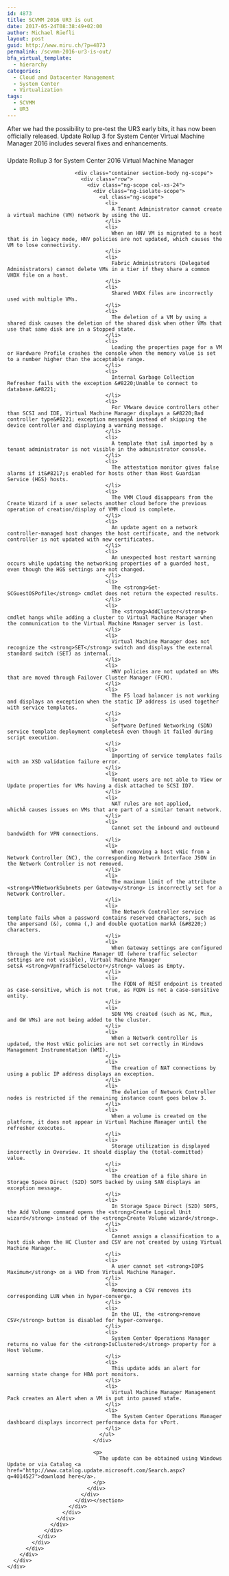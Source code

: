 ```yaml
---
id: 4873
title: SCVMM 2016 UR3 is out
date: 2017-05-24T08:38:49+02:00
author: Michael Rüefli
layout: post
guid: http://www.miru.ch/?p=4873
permalink: /scvmm-2016-ur3-is-out/
bfa_virtual_template:
  - hierarchy
categories:
  - Cloud and Datacenter Management
  - System Center
  - Virtualization
tags:
  - SCVMM
  - UR3
---
```

After we had the possibility to pre-test the UR3 early bits, it has now been officially released. Update Rollup 3 for System Center Virtual Machine Manager 2016 includes several fixes and enhancements.

### <!-- ngIf: noIndex -->

<!-- ngRepeat: metaTag in metaTags -->

<!-- end ngRepeat: metaTag in metaTags -->

<!-- end ngRepeat: metaTag in metaTags -->

<!-- end ngRepeat: metaTag in metaTags -->

<!-- end ngRepeat: metaTag in metaTags -->

<!-- end ngRepeat: metaTag in metaTags -->

<!-- end ngRepeat: metaTag in metaTags -->

<!-- end ngRepeat: metaTag in metaTags -->

<!-- end ngRepeat: metaTag in metaTags -->

<!-- end ngRepeat: metaTag in metaTags -->

<!-- end ngRepeat: metaTag in metaTags -->Update Rollup 3 for System Center 2016 Virtual Machine Manager 

<!-- ngRepeat: lang in languages -->

<!-- end ngRepeat: lang in languages -->

<!-- end ngRepeat: lang in languages -->

<!-- end ngRepeat: lang in languages -->

<!-- end ngRepeat: lang in languages -->

<!-- end ngRepeat: lang in languages -->

<!-- end ngRepeat: lang in languages -->

<!-- end ngRepeat: lang in languages -->

<!-- end ngRepeat: lang in languages -->

<!-- end ngRepeat: lang in languages -->

<!-- end ngRepeat: lang in languages -->

<!-- end ngRepeat: lang in languages -->

<!-- end ngRepeat: lang in languages -->

<!-- end ngRepeat: lang in languages -->

<!-- end ngRepeat: lang in languages -->

<!-- end ngRepeat: lang in languages -->

<!-- end ngRepeat: lang in languages -->

<!-- end ngRepeat: lang in languages -->

<!-- end ngRepeat: lang in languages -->

<!-- end ngRepeat: lang in languages -->

<!-- end ngRepeat: lang in languages -->

<!-- end ngRepeat: lang in languages -->

<!-- end ngRepeat: lang in languages -->

<!-- end ngRepeat: lang in languages -->

<!-- end ngRepeat: lang in languages -->

<!-- end ngRepeat: lang in languages -->

<!-- end ngRepeat: lang in languages -->

<!-- end ngRepeat: lang in languages -->

<!-- end ngRepeat: lang in languages -->

<!-- end ngRepeat: lang in languages -->

<!-- end ngRepeat: lang in languages -->

<!-- end ngRepeat: lang in languages -->

<!-- end ngRepeat: lang in languages -->

<!-- end ngRepeat: lang in languages -->

<!-- end ngRepeat: lang in languages -->

<!-- end ngRepeat: lang in languages -->

<!-- end ngRepeat: lang in languages -->

<!-- end ngRepeat: lang in languages -->

<!-- end ngRepeat: lang in languages -->

<!-- end ngRepeat: lang in languages -->

<!-- end ngRepeat: lang in languages -->

<!-- end ngRepeat: lang in languages -->

<!-- end ngRepeat: lang in languages -->

<!-- end ngRepeat: lang in languages -->

<!-- end ngRepeat: lang in languages -->

<!-- end ngRepeat: lang in languages -->

<!-- end ngRepeat: lang in languages -->

<!-- end ngRepeat: lang in languages -->

<!-- end ngRepeat: lang in languages -->

<!-- end ngRepeat: lang in languages -->

<!-- end ngRepeat: lang in languages -->

<!-- end ngRepeat: lang in languages -->

<!-- end ngRepeat: lang in languages -->

<!-- end ngRepeat: lang in languages -->

<!-- end ngRepeat: lang in languages -->

<!-- end ngRepeat: lang in languages -->

<!-- end ngRepeat: lang in languages -->

<!-- end ngRepeat: lang in languages -->

<!-- end ngRepeat: lang in languages -->

<!-- end ngRepeat: lang in languages -->

<!-- end ngRepeat: lang in languages -->

<!-- end ngRepeat: lang in languages -->

<!-- end ngRepeat: lang in languages -->

<!-- end ngRepeat: lang in languages -->

<!-- end ngRepeat: lang in languages -->

<!-- end ngRepeat: lang in languages -->

<!-- end ngRepeat: lang in languages -->

<!-- end ngRepeat: lang in languages -->

<!-- end ngRepeat: lang in languages -->

<!-- end ngRepeat: lang in languages -->

<!-- end ngRepeat: lang in languages -->

<!-- end ngRepeat: lang in languages -->

<!-- end ngRepeat: lang in languages -->

<!-- end ngRepeat: lang in languages -->

<!-- end ngRepeat: lang in languages -->

<!-- end ngRepeat: lang in languages -->

<!-- end ngRepeat: lang in languages -->

<!-- end ngRepeat: lang in languages -->

<!-- end ngRepeat: lang in languages -->

<!-- end ngRepeat: lang in languages -->

<!-- end ngRepeat: lang in languages -->

<!-- end ngRepeat: lang in languages -->

<!-- end ngRepeat: lang in languages -->

<!-- end ngRepeat: lang in languages -->

<!-- [if lt IE 9]>
 	<link href="/bundles/ie8?v=NaqsDACovXQRo_hqR6iUPF_YiAg2YvoiDDL6mXfyslM1" rel="stylesheet"/>

< ![endif]-->

<!-- assembly version 1.0.17139.1, built on 5/19/2017 4:13:57 PM -->

<div class="container">
  <div class="row">
    <div class="col-xs-24">
      <div class="ng-scope">
        <div class="ng-scope">
          <div class="ng-scope">
            <div class="content-article spacer-32-top col-lg-16 col-lg-offset-4 col-md-20 col-md-offset-2 ng-scope">
              <div class="ng-isolate-scope">
                <div class="content-article">
                  <div class="ng-scope">
                    <div class="ng-scope ng-isolate-scope">
                      <div class="ng-scope">
                        <div class="ng-isolate-scope">
                          <section class="section ng-scope"> 
                          
                          <div class="container section-body ng-scope">
                            <div class="row">
                              <div class="ng-scope col-xs-24">
                                <div class="ng-isolate-scope">
                                  <ul class="ng-scope">
                                    <li>
                                      A Tenant Administrator cannot create a virtual machine (VM) network by using the UI.
                                    </li>
                                    <li>
                                      When an HNV VM is migrated to a host that is in legacy mode, HNV policies are not updated, which causes the VM to lose connectivity.
                                    </li>
                                    <li>
                                      Fabric Administrators (Delegated Administrators) cannot delete VMs in a tier if they share a common VHDX file on a host.
                                    </li>
                                    <li>
                                      Shared VHDX files are incorrectly used with multiple VMs.
                                    </li>
                                    <li>
                                      The deletion of a VM by using a shared disk causes the deletion of the shared disk when other VMs that use that same disk are in a Stopped state.
                                    </li>
                                    <li>
                                      Loading the properties page for a VM or Hardware Profile crashes the console when the memory value is set to a number higher than the acceptable range.
                                    </li>
                                    <li>
                                      Internal Garbage Collection Refresher fails with the exception &#8220;Unable to connect to database.&#8221;
                                    </li>
                                    <li>
                                      For VMware device controllers other than SCSI and IDE, Virtual Machine Manager displays a &#8220;Bad controller type&#8221; exception messageÂ instead of skipping the device controller and displaying a warning message.
                                    </li>
                                    <li>
                                      A template that isÂ imported by a tenant administrator is not visible in the administrator console.
                                    </li>
                                    <li>
                                      The attestation monitor gives false alarms if it&#8217;s enabled for hosts other than Host Guardian Service (HGS) hosts.
                                    </li>
                                    <li>
                                      The VMM Cloud disappears from the Create Wizard if a user selects another cloud before the previous operation of creation/display of VMM cloud is complete.
                                    </li>
                                    <li>
                                      An update agent on a network controller-managed host changes the host certificate, and the network controller is not updated with new certificates.
                                    </li>
                                    <li>
                                      An unexpected host restart warning occurs while updating the networking properties of a guarded host, even though the HGS settings are not changed.
                                    </li>
                                    <li>
                                      The <strong>Get-SCGuestOSPofile</strong> cmdlet does not return the expected results.
                                    </li>
                                    <li>
                                      The <strong>AddCluster</strong> cmdlet hangs while adding a cluster to Virtual Machine Manager when the communication to the Virtual Machine Manager server is lost.
                                    </li>
                                    <li>
                                      Virtual Machine Manager does not recognize the <strong>SET</strong> switch and displays the external standard switch (SET) as internal.
                                    </li>
                                    <li>
                                      HNV policies are not updated on VMs that are moved through Failover Cluster Manager (FCM).
                                    </li>
                                    <li>
                                      The F5 load balancer is not working and displays an exception when the static IP address is used together with service templates.
                                    </li>
                                    <li>
                                      Software Defined Networking (SDN) service template deployment completesÂ even though it failed during script execution.
                                    </li>
                                    <li>
                                      Importing of service templates fails with an XSD validation failure error.
                                    </li>
                                    <li>
                                      Tenant users are not able to View or Update properties for VMs having a disk attached to SCSI ID7.
                                    </li>
                                    <li>
                                      NAT rules are not applied, whichÂ causes issues on VMs that are part of a similar tenant network.
                                    </li>
                                    <li>
                                      Cannot set the inbound and outbound bandwidth for VPN connections.
                                    </li>
                                    <li>
                                      When removing a host vNic from a Network Controller (NC), the corresponding Network Interface JSON in the Network Controller is not removed.
                                    </li>
                                    <li>
                                      The maximum limit of the attribute <strong>VMNetworkSubnets per Gateway</strong> is incorrectly set for a Network Controller.
                                    </li>
                                    <li>
                                      The Network Controller service template fails when a password contains reserved characters, such as the ampersand (&), comma (,) and double quotation markÂ (&#8220;) characters.
                                    </li>
                                    <li>
                                      When Gateway settings are configured through the Virtual Machine Manager UI (where traffic selector settings are not visible), Virtual Machine Manager setsÂ <strong>VpnTrafficSelector</strong> values as Empty.
                                    </li>
                                    <li>
                                      The FQDN of REST endpoint is treated as case-sensitive, which is not true, as FQDN is not a case-sensitive entity.
                                    </li>
                                    <li>
                                      SDN VMs created (such as NC, Mux, and GW VMs) are not being added to the cluster.
                                    </li>
                                    <li>
                                      When a Network controller is updated, the Host vNic policies are not set correctly in Windows Management Instrumentation (WMI).
                                    </li>
                                    <li>
                                      The creation of NAT connections by using a public IP address displays an exception.
                                    </li>
                                    <li>
                                      The deletion of Network Controller nodes is restricted if the remaining instance count goes below 3.
                                    </li>
                                    <li>
                                      When a volume is created on the platform, it does not appear in Virtual Machine Manager until the refresher executes.
                                    </li>
                                    <li>
                                      Storage utilization is displayed incorrectly in Overview. It should display the (total-committed) value.
                                    </li>
                                    <li>
                                      The creation of a file share in Storage Space Direct (S2D) SOFS backed by using SAN displays an exception message.
                                    </li>
                                    <li>
                                      In Storage Space Direct (S2D) SOFS, the Add Volume command opens the <strong>Create Logical Unit wizard</strong> instead of the <strong>Create Volume wizard</strong>.
                                    </li>
                                    <li>
                                      Cannot assign a classification to a host disk when the HC Cluster and CSV are not created by using Virtual Machine Manager.
                                    </li>
                                    <li>
                                      A user cannot set <strong>IOPS Maximum</strong> on a VHD from Virtual Machine Manager.
                                    </li>
                                    <li>
                                      Removing a CSV removes its corresponding LUN when in hyper-converge.
                                    </li>
                                    <li>
                                      In the UI, the <strong>remove CSV</strong> button is disabled for hyper-converge.
                                    </li>
                                    <li>
                                      System Center Operations Manager returns no value for the <strong>IsClustered</strong> property for a Host Volume.
                                    </li>
                                    <li>
                                      This update adds an alert for warning state change for HBA port monitors.
                                    </li>
                                    <li>
                                      Virtual Machine Manager Management Pack creates an Alert when a VM is put into paused state.
                                    </li>
                                    <li>
                                      The System Center Operations Manager dashboard displays incorrect performance data for vPort.
                                    </li>
                                  </ul>
                                </div>
                                
                                <p>
                                  The update can be obtained using Windows Update or via Catalog <a href="http://www.catalog.update.microsoft.com/Search.aspx?q=4014527">download here</a>.
                                </p>
                              </div>
                            </div>
                          </div></section>
                        </div>
                      </div>
                    </div>
                  </div>
                </div>
              </div>
            </div>
          </div>
        </div>
      </div>
    </div>
  </div>
</div>

&nbsp;